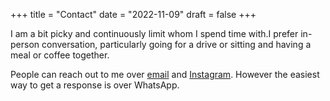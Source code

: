 +++
title = "Contact"
date = "2022-11-09"
draft = false
+++


I am a bit picky and continuously limit whom I spend time with.I prefer in-person conversation, particularly going for a drive or sitting and having a meal or coffee together. 

People can reach out to me over [email](mailto:asnim.ansari@gmail.com) and [Instagram](https://instagram.com/asnimansari). However the easiest way to get a response is over WhatsApp.